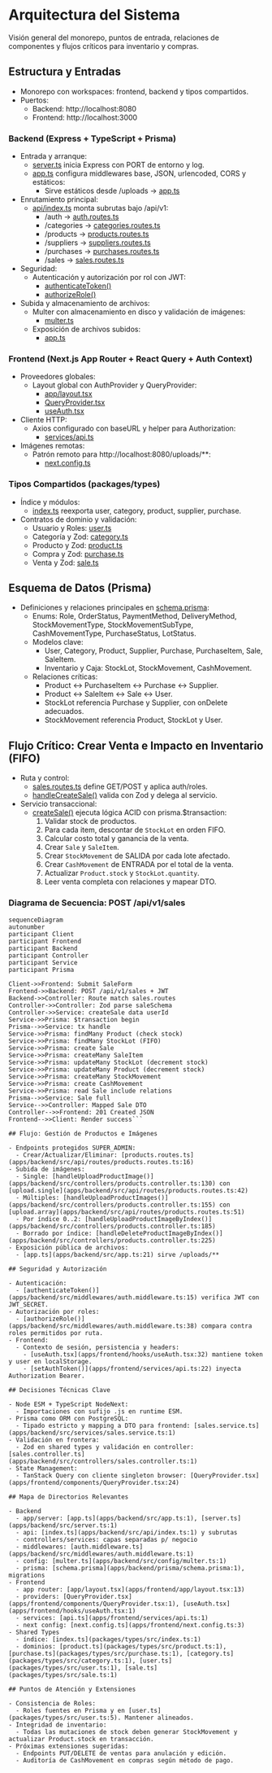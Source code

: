 # Arquitectura del Sistema

Visión general del monorepo, puntos de entrada, relaciones de componentes y flujos críticos para inventario y compras.

## Estructura y Entradas

- Monorepo con workspaces: frontend, backend y tipos compartidos.
- Puertos:
  - Backend: http://localhost:8080
  - Frontend: http://localhost:3000

### Backend (Express + TypeScript + Prisma)

- Entrada y arranque:
  - [server.ts](apps/backend/src/server.ts:1) inicia Express con PORT de entorno y log.
  - [app.ts](apps/backend/src/app.ts:1) configura middlewares base, JSON, urlencoded, CORS y estáticos:
    - Sirve estáticos desde /uploads → [app.ts](apps/backend/src/app.ts:20)
- Enrutamiento principal:
  - [api/index.ts](apps/backend/src/api/index.ts:1) monta subrutas bajo /api/v1:
    - /auth → [auth.routes.ts](apps/backend/src/api/routes/auth.routes.ts:1)
    - /categories → [categories.routes.ts](apps/backend/src/api/routes/categories.routes.ts:1)
    - /products → [products.routes.ts](apps/backend/src/api/routes/products.routes.ts:1)
    - /suppliers → [suppliers.routes.ts](apps/backend/src/api/routes/suppliers.routes.ts:1)
    - /purchases → [purchases.routes.ts](apps/backend/src/api/routes/purchases.routes.ts:1)
    - /sales → [sales.routes.ts](apps/backend/src/api/routes/sales.routes.ts:1)
- Seguridad:
  - Autenticación y autorización por rol con JWT:
    - [authenticateToken()](apps/backend/src/middlewares/auth.middleware.ts:15)
    - [authorizeRole()](apps/backend/src/middlewares/auth.middleware.ts:38)
- Subida y almacenamiento de archivos:
  - Multer con almacenamiento en disco y validación de imágenes:
    - [multer.ts](apps/backend/src/config/multer.ts:1)
  - Exposición de archivos subidos:
    - [app.ts](apps/backend/src/app.ts:21)

### Frontend (Next.js App Router + React Query + Auth Context)

- Proveedores globales:
  - Layout global con AuthProvider y QueryProvider:
    - [app/layout.tsx](apps/frontend/app/layout.tsx:13)
    - [QueryProvider.tsx](apps/frontend/components/QueryProvider.tsx:1)
    - [useAuth.tsx](apps/frontend/hooks/useAuth.tsx:1)
- Cliente HTTP:
  - Axios configurado con baseURL y helper para Authorization:
    - [services/api.ts](apps/frontend/services/api.ts:1)
- Imágenes remotas:
  - Patrón remoto para http://localhost:8080/uploads/**:
    - [next.config.ts](apps/frontend/next.config.ts:3)

### Tipos Compartidos (packages/types)

- Índice y módulos:
  - [index.ts](packages/types/src/index.ts:1) reexporta user, category, product, supplier, purchase.
- Contratos de dominio y validación:
  - Usuario y Roles: [user.ts](packages/types/src/user.ts:1)
  - Categoría y Zod: [category.ts](packages/types/src/category.ts:1)
  - Producto y Zod: [product.ts](packages/types/src/product.ts:1)
  - Compra y Zod: [purchase.ts](packages/types/src/purchase.ts:1)
  - Venta y Zod: [sale.ts](packages/types/src/sale.ts:1)

## Esquema de Datos (Prisma)

- Definiciones y relaciones principales en [schema.prisma](apps/backend/prisma/schema.prisma:1):
  - Enums: Role, OrderStatus, PaymentMethod, DeliveryMethod, StockMovementType, StockMovementSubType, CashMovementType, PurchaseStatus, LotStatus.
  - Modelos clave:
    - User, Category, Product, Supplier, Purchase, PurchaseItem, Sale, SaleItem.
    - Inventario y Caja: StockLot, StockMovement, CashMovement.
  - Relaciones críticas:
    - Product ↔ PurchaseItem ↔ Purchase ↔ Supplier.
    - Product ↔ SaleItem ↔ Sale ↔ User.
    - StockLot referencia Purchase y Supplier, con onDelete adecuados.
    - StockMovement referencia Product, StockLot y User.

## Flujo Crítico: Crear Venta e Impacto en Inventario (FIFO)

- Ruta y control:
  - [sales.routes.ts](apps/backend/src/api/routes/sales.routes.ts:1) define GET/POST y aplica auth/roles.
  - [handleCreateSale()](apps/backend/src/controllers/sales.controller.ts:1) valida con Zod y delega al servicio.
- Servicio transaccional:
  - [createSale()](apps/backend/src/services/sales.service.ts:1) ejecuta lógica ACID con prisma.$transaction:
    1) Validar stock de productos.
    2) Para cada item, descontar de `StockLot` en orden FIFO.
    3) Calcular costo total y ganancia de la venta.
    4) Crear `Sale` y `SaleItem`.
    5) Crear `StockMovement` de SALIDA por cada lote afectado.
    6) Crear `CashMovement` de ENTRADA por el total de la venta.
    7) Actualizar `Product.stock` y `StockLot.quantity`.
    8) Leer venta completa con relaciones y mapear DTO.

### Diagrama de Secuencia: POST /api/v1/sales

```mermaid
sequenceDiagram
autonumber
participant Client
participant Frontend
participant Backend
participant Controller
participant Service
participant Prisma

Client->>Frontend: Submit SaleForm
Frontend->>Backend: POST /api/v1/sales + JWT
Backend->>Controller: Route match sales.routes
Controller->>Controller: Zod parse saleSchema
Controller->>Service: createSale data userId
Service->>Prisma: $transaction begin
Prisma-->>Service: tx handle
Service->>Prisma: findMany Product (check stock)
Service->>Prisma: findMany StockLot (FIFO)
Service->>Prisma: create Sale
Service->>Prisma: createMany SaleItem
Service->>Prisma: updateMany StockLot (decrement stock)
Service->>Prisma: updateMany Product (decrement stock)
Service->>Prisma: createMany StockMovement
Service->>Prisma: create CashMovement
Service->>Prisma: read Sale include relations
Prisma-->>Service: Sale full
Service-->>Controller: Mapped Sale DTO
Controller-->>Frontend: 201 Created JSON
Frontend-->>Client: Render success```

## Flujo: Gestión de Productos e Imágenes

- Endpoints protegidos SUPER_ADMIN:
  - Crear/Actualizar/Eliminar: [products.routes.ts](apps/backend/src/api/routes/products.routes.ts:16)
- Subida de imágenes:
  - Single: [handleUploadProductImage()](apps/backend/src/controllers/products.controller.ts:130) con [upload.single](apps/backend/src/api/routes/products.routes.ts:42)
  - Múltiples: [handleUploadProductImages()](apps/backend/src/controllers/products.controller.ts:155) con [upload.array](apps/backend/src/api/routes/products.routes.ts:51)
  - Por índice 0..2: [handleUploadProductImageByIndex()](apps/backend/src/controllers/products.controller.ts:185)
  - Borrado por índice: [handleDeleteProductImageByIndex()](apps/backend/src/controllers/products.controller.ts:225)
- Exposición pública de archivos:
  - [app.ts](apps/backend/src/app.ts:21) sirve /uploads/**

## Seguridad y Autorización

- Autenticación:
  - [authenticateToken()](apps/backend/src/middlewares/auth.middleware.ts:15) verifica JWT con JWT_SECRET.
- Autorización por roles:
  - [authorizeRole()](apps/backend/src/middlewares/auth.middleware.ts:38) compara contra roles permitidos por ruta.
- Frontend:
  - Contexto de sesión, persistencia y headers:
    - [useAuth.tsx](apps/frontend/hooks/useAuth.tsx:32) mantiene token y user en localStorage.
    - [setAuthToken()](apps/frontend/services/api.ts:22) inyecta Authorization Bearer.

## Decisiones Técnicas Clave

- Node ESM + TypeScript NodeNext:
  - Importaciones con sufijo .js en runtime ESM.
- Prisma como ORM con PostgreSQL:
  - Tipado estricto y mapping a DTO para frontend: [sales.service.ts](apps/backend/src/services/sales.service.ts:1)
- Validación en frontera:
  - Zod en shared types y validación en controller: [sales.controller.ts](apps/backend/src/controllers/sales.controller.ts:1)
- State Management:
  - TanStack Query con cliente singleton browser: [QueryProvider.tsx](apps/frontend/components/QueryProvider.tsx:24)

## Mapa de Directorios Relevantes

- Backend
  - app/server: [app.ts](apps/backend/src/app.ts:1), [server.ts](apps/backend/src/server.ts:1)
  - api: [index.ts](apps/backend/src/api/index.ts:1) y subrutas
  - controllers/services: capas separadas p/ negocio
  - middlewares: [auth.middleware.ts](apps/backend/src/middlewares/auth.middleware.ts:1)
  - config: [multer.ts](apps/backend/src/config/multer.ts:1)
  - prisma: [schema.prisma](apps/backend/prisma/schema.prisma:1), migrations
- Frontend
  - app router: [app/layout.tsx](apps/frontend/app/layout.tsx:13)
  - providers: [QueryProvider.tsx](apps/frontend/components/QueryProvider.tsx:1), [useAuth.tsx](apps/frontend/hooks/useAuth.tsx:1)
  - services: [api.ts](apps/frontend/services/api.ts:1)
  - next config: [next.config.ts](apps/frontend/next.config.ts:3)
- Shared Types
  - índice: [index.ts](packages/types/src/index.ts:1)
  - dominios: [product.ts](packages/types/src/product.ts:1), [purchase.ts](packages/types/src/purchase.ts:1), [category.ts](packages/types/src/category.ts:1), [user.ts](packages/types/src/user.ts:1), [sale.ts](packages/types/src/sale.ts:1)

## Puntos de Atención y Extensiones

- Consistencia de Roles:
  - Roles fuentes en Prisma y en [user.ts](packages/types/src/user.ts:5). Mantener alineados.
- Integridad de inventario:
  - Todas las mutaciones de stock deben generar StockMovement y actualizar Product.stock en transacción.
- Próximas extensiones sugeridas:
  - Endpoints PUT/DELETE de ventas para anulación y edición.
  - Auditoría de CashMovement en compras según método de pago.